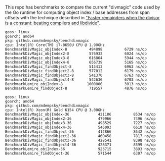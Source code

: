 This repo has benchmarks to compare the current "divmagic" code used by the Go
runtime for computing object index / base addresses from span offsets with the
technique described in ["Faster remainders when the divisor is a constant:
beating compilers and
libdivide"](https://lemire.me/blog/2019/02/08/faster-remainders-when-the-divisor-is-a-constant-beating-compilers-and-libdivide/).

```
goos: linux
goarch: amd64
pkg: github.com/mdempsky/benchdivmagic
cpu: Intel(R) Core(TM) i7-8650U CPU @ 1.90GHz
BenchmarkDivMagic_objIndex-8      	  494898	      6729 ns/op
BenchmarkDivMagic_objIndex2-8     	  576932	      6024 ns/op
BenchmarkDivMagic_objIndex3-8     	  616864	      5944 ns/op
BenchmarkDivMagic_objIndex4-8     	  656739	      5165 ns/op
BenchmarkDivMagic_findObject-8    	  515413	      6963 ns/op
BenchmarkDivMagic_findObject2-8   	  577012	      6179 ns/op
BenchmarkDivMagic_findObject3-8   	  541370	      6763 ns/op
BenchmarkDivMagic_findObject4-8   	  542636	      6703 ns/op
BenchmarkLemire_objIndex-8        	 1000000	      3013 ns/op
BenchmarkLemire_findObject-8      	  719557	      4876 ns/op

goos: linux
goarch: amd64
pkg: github.com/mdempsky/benchdivmagic
cpu: Intel(R) Xeon(R) Gold 6154 CPU @ 3.00GHz
BenchmarkDivMagic_objIndex-36       	  421186	      8534 ns/op
BenchmarkDivMagic_objIndex2-36      	  479966	      7496 ns/op
BenchmarkDivMagic_objIndex3-36      	  498529	      7227 ns/op
BenchmarkDivMagic_objIndex4-36      	  546093	      6610 ns/op
BenchmarkDivMagic_findObject-36     	  412866	      8642 ns/op
BenchmarkDivMagic_findObject2-36    	  460458	      7817 ns/op
BenchmarkDivMagic_findObject3-36    	  428541	      8398 ns/op
BenchmarkDivMagic_findObject4-36    	  428371	      8399 ns/op
BenchmarkLemire_objIndex-36         	  923715	      3893 ns/op
BenchmarkLemire_findObject-36       	  571544	      6307 ns/op
```
